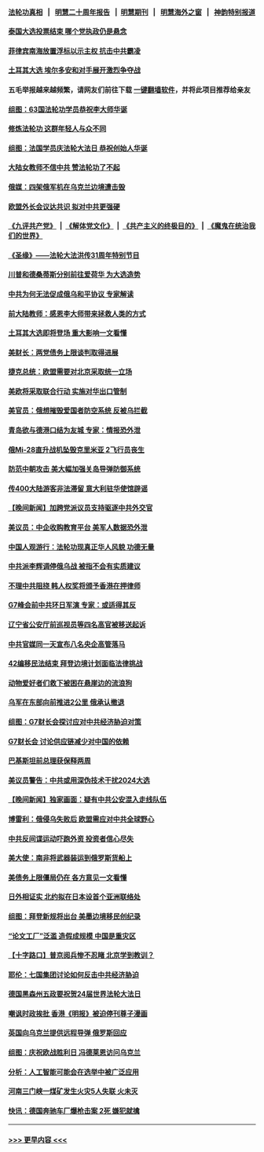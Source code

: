 #### [法轮功真相](https://github.com/gfw-breaker/truth/blob/master/README.md?t=0) &nbsp;&nbsp;|&nbsp;&nbsp; [明慧二十周年报告](https://github.com/gfw-breaker/mh-reports/blob/master/README.md?t=0) &nbsp;&nbsp;|&nbsp;&nbsp;[明慧期刊](https://github.com/gfw-breaker/mh-qikan) &nbsp;&nbsp;|&nbsp;&nbsp; [明慧海外之窗](https://github.com/gfw-breaker/mh-news/blob/master/README.md?t=0) &nbsp;&nbsp;|&nbsp;&nbsp; [神韵特别报道](https://github.com/gfw-breaker/mh-news/blob/master/shenyun.md?t=0)
#### [泰国大选投票结束 哪个党执政仍是悬念](../pages/nsc418/n13996750.md?t=05150043) 
#### [菲律宾南海放置浮标以示主权 抗击中共霸凌](../pages/nsc418/n13996720.md?t=05150043) 
#### [土耳其大选 埃尔多安和对手展开激烈争夺战](../pages/nsc418/n13996685.md?t=05150043) 
#### 五毛举报越来越频繁，请网友们前往下载 [一键翻墙软件](https://github.com/gfw-breaker/ssr-accounts)，并将此项目推荐给亲友
#### [组图：63国法轮功学员恭祝李大师华诞](../pages/nsc418/n13987164.md?t=05150043) 
#### [修炼法轮功 这群年轻人与众不同](../pages/nsc418/n13996288.md?t=05150043) 
#### [组图：法国学员庆法轮大法日 恭祝创始人华诞](../pages/nsc418/n13996275.md?t=05150043) 
#### [大陆女教师不信中共 赞法轮功了不起](../pages/nsc418/n13996059.md?t=05150043) 
#### [俄媒：四架俄军机在乌克兰边境遭击毁](../pages/nsc418/n13996154.md?t=05150043) 
#### [欧盟外长会议达共识 拟对中共更强硬](../pages/nsc418/n13996112.md?t=05150043) 
#### [《九评共产党》](https://github.com/begood0513/9ping.md/blob/master/README.md) &nbsp;|&nbsp; [《解体党文化》](../../../../jtdwh.md/blob/master/README.md)  &nbsp;|&nbsp; [《共产主义的终极目的》](../../../../gczydzjmd.md/blob/master/README.md) &nbsp;|&nbsp; [《魔鬼在统治我们的世界》](../../../../mgztzwmdsj.md/blob/master/README.md) 
#### [《圣缘》——法轮大法洪传31周年特别节目](../pages/nsc418/n13996109.md?t=05150043) 
#### [川普和德桑蒂斯分别前往爱荷华 为大选造势](../pages/nsc418/n13996103.md?t=05150043) 
#### [中共为何无法促成俄乌和平协议 专家解读](../pages/nsc418/n13996123.md?t=05150043) 
#### [前大陆教师：感恩李大师带来拯救人类的方式](../pages/nsc418/n13995936.md?t=05150043) 
#### [土耳其大选即将登场 重大影响一文看懂](../pages/nsc418/n13996097.md?t=05150043) 
#### [美财长：两党债务上限谈判取得进展](../pages/nsc418/n13995855.md?t=05150043) 
#### [捷克总统：欧盟需要对北京采取统一立场](../pages/nsc418/n13996018.md?t=05150043) 
#### [美欧将采取联合行动 实施对华出口管制](../pages/nsc418/n13995866.md?t=05150043) 
#### [美官员：俄想摧毁爱国者防空系统 反被乌拦截](../pages/nsc418/n13995728.md?t=05150043) 
#### [青岛欲与德港口结为友城 专家：情报恐外泄](../pages/nsc418/n13995731.md?t=05150043) 
#### [俄Mi-28直升战机坠毁克里米亚 2飞行员丧生](../pages/nsc418/n13995705.md?t=05150043) 
#### [防范中朝攻击 美大幅加强关岛导弹防御系统](../pages/nsc418/n13995552.md?t=05150043) 
#### [传400大陆游客非法滞留 意大利驻华使馆辟谣](../pages/nsc418/n13995566.md?t=05150043) 
#### [【晚间新闻】加跨党派议员支持驱逐中共外交官](../pages/nsc418/n13995106.md?t=05150043) 
#### [美议员：中企收购教育平台 美军人数据恐外泄](../pages/nsc418/n13995335.md?t=05150043) 
#### [中国人观游行：法轮功现真正华人风貌 功德无量](../pages/nsc418/n13995244.md?t=05150043) 
#### [中共派李辉调停俄乌战 被指不会有实质建议](../pages/nsc418/n13995061.md?t=05150043) 
#### [不理中共阻挠 韩人权奖将颁予香港在押律师](../pages/nsc418/n13995111.md?t=05150043) 
#### [G7峰会前中共环日军演 专家：或适得其反](../pages/nsc418/n13994758.md?t=05150043) 
#### [辽宁省公安厅前巡视员等四名高官被移送起诉](../pages/nsc418/n13994722.md?t=05150043) 
#### [中共官媒同一天宣布八名央企高管落马](../pages/nsc418/n13994748.md?t=05150043) 
#### [42编移民法结束 拜登边境计划面临法律挑战](../pages/nsc418/n13994898.md?t=05150043) 
#### [动物爱好者们救下被困在悬崖边的流浪狗](../pages/nsc418/n13991764.md?t=05150043) 
#### [乌军在东部向前推进2公里 俄承认撤退](../pages/nsc418/n13994763.md?t=05150043) 
#### [组图：G7财长会探讨应对中共经济胁迫对策](../pages/nsc418/n13994800.md?t=05150043) 
#### [G7财长会 讨论供应链减少对中国的依赖](../pages/nsc418/n13994903.md?t=05150043) 
#### [巴基斯坦前总理获保释两周](../pages/nsc418/n13994789.md?t=05150043) 
#### [美议员警告：中共或用深伪技术干扰2024大选](../pages/nsc418/n13994724.md?t=05150043) 
#### [【晚间新闻】独家画面：疑有中共公安混入走线队伍](../pages/nsc418/n13994262.md?t=05150043) 
#### [博雷利：俄侵乌失败后 欧盟需应对中共全球野心](../pages/nsc418/n13994661.md?t=05150043) 
#### [中共反间谍运动吓跑外资 投资者信心尽失](../pages/nsc418/n13994515.md?t=05150043) 
#### [美大使：南非将武器装运到俄罗斯货船上](../pages/nsc418/n13994387.md?t=05150043) 
#### [美债务上限僵局仍在 各方意见一文看懂](../pages/nsc418/n13994151.md?t=05150043) 
#### [日外相证实 北约拟在日本设首个亚洲联络处](../pages/nsc418/n13994269.md?t=05150043) 
#### [组图：拜登新规将出台 美墨边境移民创纪录](../pages/nsc418/n13994117.md?t=05150043) 
#### [“论文工厂”泛滥 造假成规模 中国是重灾区](../pages/nsc418/n13994149.md?t=05150043) 
#### [【十字路口】普京阅兵惨不忍睹 北京学到教训？](../pages/nsc418/n13993878.md?t=05150043) 
#### [耶伦：七国集团讨论如何反击中共经济胁迫](../pages/nsc418/n13994141.md?t=05150043) 
#### [德国黑森州五政要祝贺24届世界法轮大法日](../pages/nsc418/n13991475.md?t=05150043) 
#### [嘲讽时政挨批 香港《明报》被迫停刊尊子漫画](../pages/nsc418/n13993743.md?t=05150043) 
#### [英国向乌克兰提供远程导弹 俄罗斯回应](../pages/nsc418/n13993830.md?t=05150043) 
#### [组图：庆祝欧战胜利日 冯德莱恩访问乌克兰](../pages/nsc418/n13993695.md?t=05150043) 
#### [分析：人工智能可能会在选举中被广泛应用](../pages/nsc418/n13993781.md?t=05150043) 
#### [河南三门峡一煤矿发生火灾5人失联 火未灭](../pages/nsc418/n13993685.md?t=05150043) 
#### [快讯：德国奔驰车厂爆枪击案 2死 嫌犯就擒](../pages/nsc418/n13993807.md?t=05150043) 

----
#### [ >>> 更早内容 <<< ](../indexes/nsc418-earlier.md)
